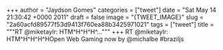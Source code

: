 
+++
author = "Jaydson Gomes"
categories = ["tweet"]
date = "Sat May 14 21:30:42 +0000 2011"
draft = false
image = "{TWEET_IMAGE}"
slug = "2a60acfd89577f53d9413f760ea88b3425971021"
tags = ["tweet"]
title = """RT @miketaylr: HTM^H^H^H^..."""
+++
RT @miketaylr: HTM^H^H^H^HOpen Web Gaming now by @michalbe #braziljs
